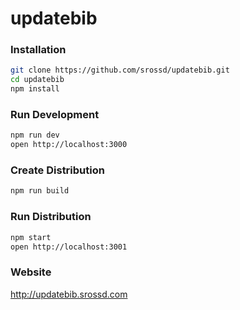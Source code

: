 updatebib
=======

### Installation
```bash
git clone https://github.com/srossd/updatebib.git
cd updatebib
npm install
```

### Run Development
```bash
npm run dev
open http://localhost:3000
```

### Create Distribution
```bash
npm run build
```

### Run Distribution
```bash
npm start
open http://localhost:3001
```

### Website

http://updatebib.srossd.com

